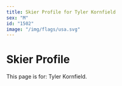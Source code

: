 ```yaml
---
title: Skier Profile for Tyler Kornfield
sex: "M"
id: "1502"
image: "/img/flags/usa.svg" 
---
```


# Skier Profile

This page is for: Tyler Kornfield.
    